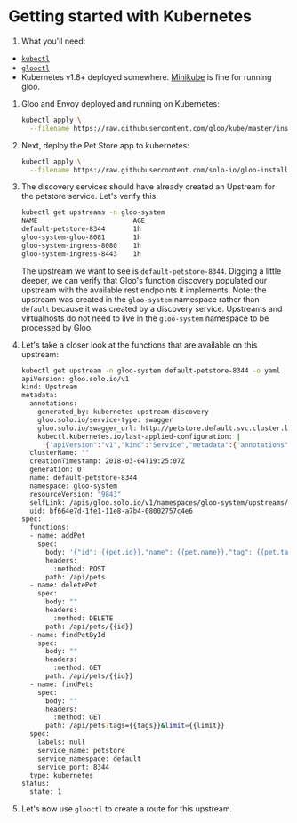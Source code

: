 # Getting started with Kubernetes


1. What you'll need:
- [`kubectl`](TODO)
- [`glooctl`](TODO)
- Kubernetes v1.8+ deployed somewhere. [Minikube](TODO) is fine for running gloo.

1. Gloo and Envoy deployed and running on Kubernetes:
    ```bash
    kubectl apply \
      --filename https://raw.githubusercontent.com/gloo/kube/master/install.yaml
    ```

 
1. Next, deploy the Pet Store app to kubernetes:
    ```bash
    kubectl apply \
      --filename https://raw.githubusercontent.com/solo-io/gloo-install/master/kube/example-swagger.yaml
    ```

1. The discovery services should have already created an Upstream for the petstore service.
Let's verify this:
    ```bash
    kubectl get upstreams -n gloo-system
    NAME                        AGE
    default-petstore-8344       1h
    gloo-system-gloo-8081       1h
    gloo-system-ingress-8080    1h
    gloo-system-ingress-8443    1h
    ```
    
    The upstream we want to see is `default-petstore-8344`. Digging a little deeper,
    we can verify that Gloo's function discovery populated our upstream with 
    the available rest endpoints it implements. Note: the upstream was created in 
    the `gloo-system` namespace rather than `default` because it was created by a
    discovery service. Upstreams and virtualhosts do not need to live in the `gloo-system`
    namespace to be processed by Gloo.
    
1. Let's take a closer look at the functions that are available on this upstream:
    ```bash
    kubectl get upstream -n gloo-system default-petstore-8344 -o yaml
    apiVersion: gloo.solo.io/v1
    kind: Upstream
    metadata:
      annotations:
        generated_by: kubernetes-upstream-discovery
        gloo.solo.io/service-type: swagger
        gloo.solo.io/swagger_url: http://petstore.default.svc.cluster.local:8344/swagger.json
        kubectl.kubernetes.io/last-applied-configuration: |
          {"apiVersion":"v1","kind":"Service","metadata":{"annotations":{},"labels":{"sevice":"petstore"},"name":"petstore","namespace":"default"},"spec":{"ports":[{"port":8344,"protocol":"TCP"}],"selector":{"app":"petstore"}}}
      clusterName: ""
      creationTimestamp: 2018-03-04T19:25:07Z
      generation: 0
      name: default-petstore-8344
      namespace: gloo-system
      resourceVersion: "9843"
      selfLink: /apis/gloo.solo.io/v1/namespaces/gloo-system/upstreams/default-petstore-8344
      uid: bf664e7d-1fe1-11e8-a7b4-08002757c4e6
    spec:
      functions:
      - name: addPet
        spec:
          body: '{"id": {{pet.id}},"name": {{pet.name}},"tag": {{pet.tag}}}'
          headers:
            :method: POST
          path: /api/pets
      - name: deletePet
        spec:
          body: ""
          headers:
            :method: DELETE
          path: /api/pets/{{id}}
      - name: findPetById
        spec:
          body: ""
          headers:
            :method: GET
          path: /api/pets/{{id}}
      - name: findPets
        spec:
          body: ""
          headers:
            :method: GET
          path: /api/pets?tags={{tags}}&limit={{limit}}
      spec:
        labels: null
        service_name: petstore
        service_namespace: default
        service_port: 8344
      type: kubernetes
    status:
      state: 1
    ```
    
1. Let's now use `glooctl` to create a route for this upstream.
